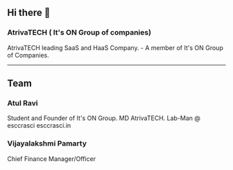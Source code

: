 ## Hi there 👋
### AtrivaTECH ( It's ON Group of companies)
<!--

**Here are some ideas to get you started:**

🙋‍♀️ A short introduction - what is your organization all about?
🌈 Contribution guidelines - how can the community get involved?
👩‍💻 Useful resources - where can the community find your docs? Is there anything else the community should know?
🍿 Fun facts - what does your team eat for breakfast?
🧙 Remember, you can do mighty things with the power of [Markdown](https://docs.github.com/github/writing-on-github/getting-started-with-writing-and-formatting-on-github/basic-writing-and-formatting-syntax)
-->
AtrivaTECH leading SaaS and HaaS Company. - A member of It's ON Group of Companies. 

<hr width = 100% height = 2>

## Team
### Atul Ravi
Student and Founder of It's ON Group. MD AtrivaTECH.  Lab-Man @ esccrasci esccrasci.in

### Vijayalakshmi Pamarty
Chief Finance Manager/Officer
